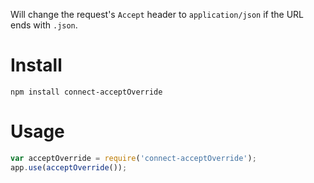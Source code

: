 Will change the request's `Accept` header to `application/json` if the
URL ends with `.json`.

# Install

    npm install connect-acceptOverride

# Usage

```javascript
var acceptOverride = require('connect-acceptOverride');
app.use(acceptOverride());
```
